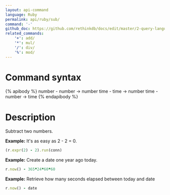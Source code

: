 ```yaml
---
layout: api-command 
language: Ruby
permalink: api/ruby/sub/
command: '-'
github_doc: https://github.com/rethinkdb/docs/edit/master/2-query-language/api/ruby/math-and-logic/sub.md
related_commands:
    '+': add/
    '*': mul/
    '/': div/
    '%': mod/
---
```


# Command syntax #

{% apibody %}
number - number &rarr; number
time - time &rarr; number
time - number &rarr; time
{% endapibody %}

# Description #

Subtract two numbers.

__Example:__ It's as easy as 2 - 2 = 0.

```rb
(r.expr(2) - 2).run(conn)
```


__Example:__ Create a date one year ago today.

```rb
r.now() - 365*24*60*60
```


__Example:__ Retrieve how many seconds elapsed between today and date

```rb
r.now() - date
```


